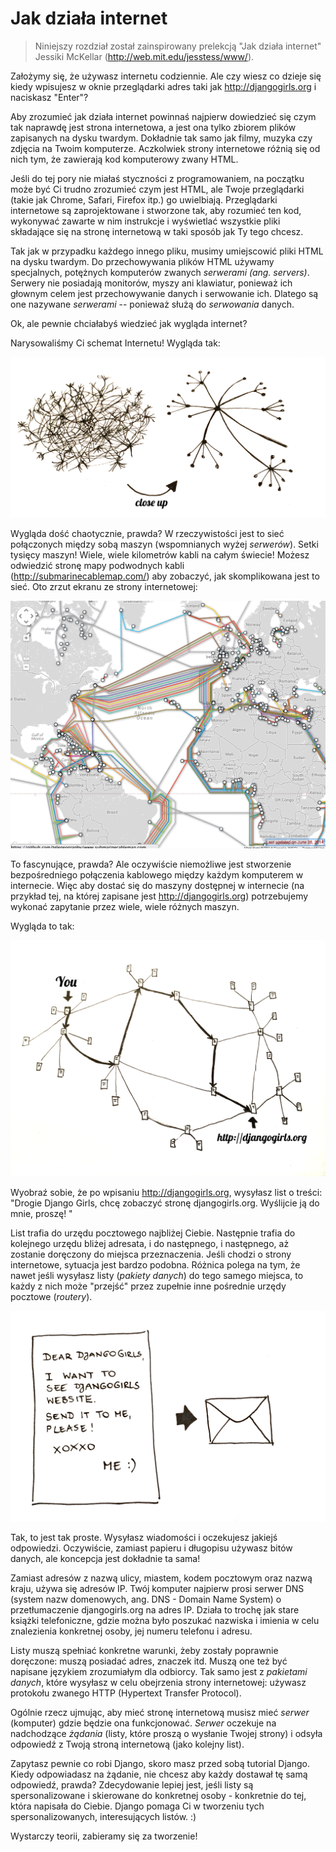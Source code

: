 # Jak działa internet

> Niniejszy rozdział został zainspirowany prelekcją "Jak działa internet" Jessiki McKellar (http://web.mit.edu/jesstess/www/).

Założymy się, że używasz internetu codziennie. Ale czy wiesz co dzieje się kiedy wpisujesz w oknie przeglądarki adres taki jak http://djangogirls.org i naciskasz "Enter"?

Aby zrozumieć jak działa internet powinnaś najpierw dowiedzieć się czym tak naprawdę jest strona internetowa, a jest ona tylko zbiorem plików zapisanych na dysku twardym. Dokładnie tak samo jak filmy, muzyka czy zdjęcia na Twoim komputerze. Aczkolwiek strony internetowe różnią się od nich tym, że zawierają kod komputerowy zwany HTML.

Jeśli do tej pory nie miałaś styczności z programowaniem, na początku może być Ci trudno zrozumieć czym jest HTML, ale Twoje przeglądarki (takie jak Chrome, Safari, Firefox itp.) go uwielbiają. Przeglądarki internetowe są zaprojektowane i stworzone tak, aby rozumieć ten kod, wykonywać zawarte w nim instrukcje i wyświetlać wszystkie pliki składające się na stronę internetową w taki sposób jak Ty tego chcesz.

Tak jak w przypadku każdego innego pliku, musimy umiejscowić pliki HTML na dysku twardym. Do przechowywania plików HTML używamy specjalnych, potężnych komputerów zwanych *serwerami (ang. servers)*. Serwery nie posiadają monitorów, myszy ani klawiatur, ponieważ ich głownym celem jest przechowywanie danych i serwowanie ich. Dlatego są one nazywane *serwerami* -- ponieważ służą do *serwowania* danych.

Ok, ale pewnie chciałabyś wiedzieć jak wygląda internet?

Narysowaliśmy Ci schemat Internetu! Wygląda tak:

![Rysunek 1.1](images/internet_1.png)

Wygląda dość chaotycznie, prawda? W rzeczywistości jest to sieć połączonych między sobą maszyn (wspomnianych wyżej *serwerów*). Setki tysięcy maszyn! Wiele, wiele kilometrów kabli na całym świecie! Możesz odwiedzić stronę mapy podwodnych kabli (http://submarinecablemap.com/) aby zobaczyć, jak skomplikowana jest to sieć. Oto zrzut ekranu ze strony internetowej:

![Rysunek 1.2](images/internet_3.png)

To fascynujące, prawda? Ale oczywiście niemożliwe jest stworzenie bezpośredniego połączenia kablowego między każdym komputerem w internecie. Więc aby dostać się do maszyny dostępnej w internecie (na przykład tej, na której zapisane jest http://djangogirls.org) potrzebujemy wykonać zapytanie przez wiele, wiele różnych maszyn.

Wygląda to tak:

![Rysunek 1.3](images/internet_2.png)

Wyobraź sobie, że po wpisaniu http://djangogirls.org, wysyłasz list o treści: "Drogie Django Girls, chcę zobaczyć stronę djangogirls.org. Wyślijcie ją do mnie, proszę! "

List trafia do urzędu pocztowego najbliżej Ciebie. Następnie trafia do kolejnego urzędu bliżej adresata, i do następnego, i następnego, aż zostanie doręczony do miejsca przeznaczenia. Jeśli chodzi o strony internetowe, sytuacja jest bardzo podobna. Różnica polega na tym, że nawet jeśli wysyłasz listy (*pakiety danych*) do tego samego miejsca, to każdy z nich może "przejść" przez zupełnie inne pośrednie urzędy pocztowe (*routery*).

![Rysunek 1.4](images/internet_4.png)

Tak, to jest tak proste. Wysyłasz wiadomości i oczekujesz jakiejś odpowiedzi. Oczywiście, zamiast papieru i długopisu używasz bitów danych, ale koncepcja jest dokładnie ta sama!

Zamiast adresów z nazwą ulicy, miastem, kodem pocztowym oraz nazwą kraju, używa się adresów IP. Twój komputer najpierw prosi serwer DNS (system nazw domenowych, ang. DNS - Domain Name System) o przetłumaczenie djangogirls.org na adres IP. Działa to trochę jak stare książki telefoniczne, gdzie można było poszukać nazwiska i imienia w celu znalezienia konkretnej osoby, jej numeru telefonu i adresu.

Listy muszą spełniać konkretne warunki, żeby zostały poprawnie doręczone: muszą posiadać adres, znaczek itd. Muszą one też być napisane językiem zrozumiałym dla odbiorcy. Tak samo jest z *pakietami danych*, które wysyłasz w celu obejrzenia strony internetowej: używasz protokołu zwanego HTTP (Hypertext Transfer Protocol).

Ogólnie rzecz ujmując, aby mieć stronę internetową musisz mieć *serwer* (komputer) gdzie będzie ona funkcjonować. *Serwer* oczekuje na nadchodzące *żądania* (listy, które proszą o wysłanie Twojej strony) i odsyła odpowiedź z Twoją stroną internetową (jako kolejny list).

Zapytasz pewnie co robi Django, skoro masz przed sobą tutorial Django. Kiedy odpowiadasz na żądanie, nie chcesz aby każdy dostawał tę samą odpowiedź, prawda? Zdecydowanie lepiej jest, jeśli listy są spersonalizowane i skierowane do konkretnej osoby - konkretnie do tej, która napisała do Ciebie. Django pomaga Ci w tworzeniu tych spersonalizowanych, interesujących listów. :)

Wystarczy teorii, zabieramy się za tworzenie!
